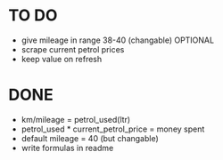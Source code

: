 # TO DO

* give mileage in range 38-40 (changable) OPTIONAL
* scrape current petrol prices
* keep value on refresh

# DONE

* km/mileage = petrol_used(ltr)
* petrol_used * current_petrol_price = money spent
* default mileage = 40 (but changable)
* write formulas in readme